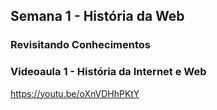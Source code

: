 ## Semana 1 - História da Web

### Revisitando Conhecimentos


### Videoaula 1 - História da Internet e Web
https://youtu.be/oXnVDHhPKtY

